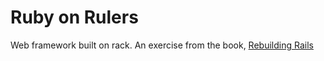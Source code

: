 # Ruby on Rulers
Web framework built on rack. An exercise from the book, [Rebuilding Rails](https://rebuilding-rails.com/)
